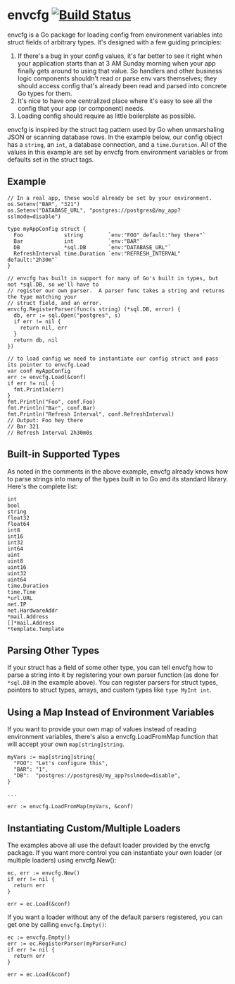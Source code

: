 # envcfg [![Build Status](https://travis-ci.org/btubbs/envcfg.svg?branch=master)](https://travis-ci.org/btubbs/envcfg)

envcfg is a Go package for loading config from environment variables into struct fields of arbitrary
types.  It's designed with a few guiding principles:

1. If there's a bug in your config values, it's far better to see it right when your application
   starts than at 3 AM Sunday morning when your app finally gets around to using that value.
   So handlers and other business logic components shouldn't read or parse env vars themselves; they
   should access config that's already been read and parsed into concrete Go types for them.
2. It's nice to have one centralized place where it's easy to see all the config that your app (or
   component) needs.
3. Loading config should require as little boilerplate as possible.

envcfg is inspired by the struct tag pattern used by Go when unmarshaling JSON or scanning database
rows.  In the example below, our config object has a `string`, an `int`, a database connection, and
a `time.Duration`.  All of the values in this example are set by envcfg from environment variables
or from defaults set in the struct tags.

## Example

    // In a real app, these would already be set by your environment.
    os.Setenv("BAR", "321")
    os.Setenv("DATABASE_URL", "postgres://postgres@/my_app?sslmode=disable")

    type myAppConfig struct {
      Foo             string        `env:"FOO" default:"hey there"`
      Bar             int           `env:"BAR"`
      DB              *sql.DB       `env:"DATABASE_URL"`
      RefreshInterval time.Duration `env:"REFRESH_INTERVAL" default:"2h30m"`
    }

    // envcfg has built in support for many of Go's built in types, but not *sql.DB, so we'll have to
    // register our own parser.  A parser func takes a string and returns the type matching your
    // struct field, and an error.
    envcfg.RegisterParser(func(s string) (*sql.DB, error) {
      db, err := sql.Open("postgres", s)
      if err != nil {
        return nil, err
      }
      return db, nil
    })

    // to load config we need to instantiate our config struct and pass its pointer to envcfg.Load
    var conf myAppConfig
    err := envcfg.Load(&conf)
    if err != nil {
      fmt.Println(err)
    }
    fmt.Println("Foo", conf.Foo)
    fmt.Println("Bar", conf.Bar)
    fmt.Println("Refresh Interval", conf.RefreshInterval)
    // Output: Foo hey there
    // Bar 321
    // Refresh Interval 2h30m0s

## Built-in Supported Types

As noted in the comments in the above example, envcfg already knows how to parse strings into many of the
types built in to Go and its standard library.  Here's the complete list:

    int
    bool              
    string            
    float32           
    float64           
    int8              
    int16             
    int32             
    int64             
    uint              
    uint8             
    uint16            
    uint32            
    uint64            
    time.Duration     
    time.Time         
    *url.URL          
    net.IP
    net.HardwareAddr  
    *mail.Address     
    []*mail.Address   
    *template.Template

## Parsing Other Types

If your struct has a field of some other type, you can tell envcfg how to parse a string into it by
registering your own parser function (as done for `*sql.DB` in the example above).  You can register
parsers for struct types, pointers to struct types, arrays, and custom types like `type MyInt int`.

## Using a Map Instead of Environment Variables

If you want to provide your own map of values instead of reading environment variables, there's also
a envcfg.LoadFromMap function that will accept your own `map[string]string`.

    myVars := map[string]string{
      "FOO": "Let's configure this",
      "BAR": "1",
      "DB":  "postgres://postgres@/my_app?sslmode=disable",
    }

    ...

    err := envcfg.LoadFromMap(myVars, &conf)

## Instantiating Custom/Multiple Loaders

The examples above all use the default loader provided by the envcfg package.  If you want more
control you can instantiate your own loader (or multiple loaders) using envcfg.New():

    ec, err := envcfg.New()
    if err != nil {
      return err
    }

    err = ec.Load(&conf)

If you want a loader without any of the default parsers registered, you can get one by calling
`envcfg.Empty()`:

    ec := envcfg.Empty()
    err := ec.RegisterParser(myParserFunc)
    if err != nil {
      return err
    }

    err = ec.Load(&conf)
